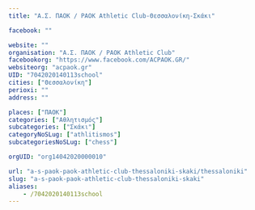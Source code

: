 ```yaml
---
title: "Α.Σ. ΠΑΟΚ / PAOK Athletic Club-Θεσσαλονίκη-Σκάκι"

facebook: ""

website: ""
organisation: "Α.Σ. ΠΑΟΚ / PAOK Athletic Club"
facebookorg: "https://www.facebook.com/ACPAOK.GR/"
websiteorg: "acpaok.gr"
UID: "7042020140113school"
cities: ["Θεσσαλονίκη"]
perioxi: ""
address: ""

places: ["ΠΑΟΚ"]
categories: ["Αθλητισμός"]
subcategories: ["Σκάκι"]
categoryNoSLug: ["athlitismos"]
subcategoriesNoSLug: ["chess"]

orgUID: "org14042020000010"

url: "a-s-paok-paok-athletic-club-thessaloniki-skaki/thessaloniki"
slug: "a-s-paok-paok-athletic-club-thessaloniki-skaki"
aliases:
    - /7042020140113school
---
```





